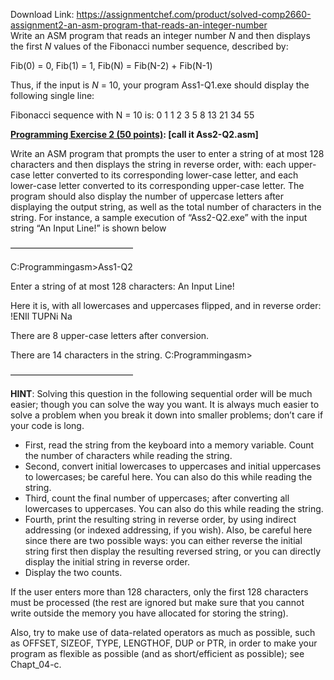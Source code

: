 Download Link: https://assignmentchef.com/product/solved-comp2660-assignment2-an-asm-program-that-reads-an-integer-number
<br>
Write an ASM program that reads an integer number <em>N</em> and then displays the first <em>N</em> values of the Fibonacci number sequence, described by:

Fib(0) = 0, Fib(1) = 1, Fib(N) = Fib(N-2) + Fib(N-1)

Thus, if the input is <em>N</em> = 10, your program Ass1-Q1.exe should display the following single line:

Fibonacci sequence with N = 10 is:  0   1   1   2   3   5   8   13   21   34   55

<strong><u>Programming Exercise 2 (50 points)</u>: [call it Ass2-Q2.asm] </strong>

Write an ASM program that prompts the user to enter a string of at most 128 characters and then displays the string in reverse order, with: each upper-case letter converted to its corresponding lower-case letter, and each lower-case letter converted to its corresponding upper-case letter. The program should also display the number of uppercase letters after displaying the output string, as well as the total number of characters in the string. For instance, a sample execution of “Ass2-Q2.exe” with the input string “An Input Line!” is shown below




——————————————

C:Programmingasm&gt;Ass1-Q2

Enter a string of at most 128 characters:  An Input Line!




Here it is, with all lowercases and uppercases flipped, and in reverse order:      !ENIl TUPNi Na




There are 8 upper-case letters after conversion.

There are 14 characters in the string.      C:Programmingasm&gt;

——————————————







<strong>HINT</strong>: Solving this question in the following sequential order will be much easier; though you can solve the way you want. It is always much easier to solve a problem when you break it down into smaller problems; don’t care if your code is long.




<ul>

 <li>First, read the string from the keyboard into a memory variable. Count the number of characters while reading the string.</li>

 <li>Second, convert initial lowercases to uppercases and initial uppercases to lowercases; be careful here. You can also do this while reading the string.</li>

 <li>Third, count the final number of uppercases; after converting all lowercases to uppercases. You can also do this while reading the string.</li>

 <li>Fourth, print the resulting string in reverse order, by using indirect addressing (or indexed addressing, if you wish). Also, be careful here since there are two possible ways: you can either reverse the initial string first then display the resulting reversed string, or you can directly display the initial string in reverse order.</li>

 <li>Display the two counts.</li>

</ul>




If the user enters more than 128 characters, only the first 128 characters must be processed (the rest are ignored but make sure that you cannot write outside the memory you have allocated for storing the string).




Also, try to make use of data-related operators as much as possible, such as OFFSET, SIZEOF, TYPE, LENGTHOF, DUP or PTR, in order to make your program as flexible as possible (and as short/efficient as possible); see Chapt_04-c.